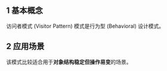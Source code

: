 ## 1 基本概念

访问者模式 (Visitor Pattern) 模式是行为型 (Behavioral) 设计模式。



## 2 应用场景

该模式比较适合用于**对象结构稳定但操作易变**的场景。